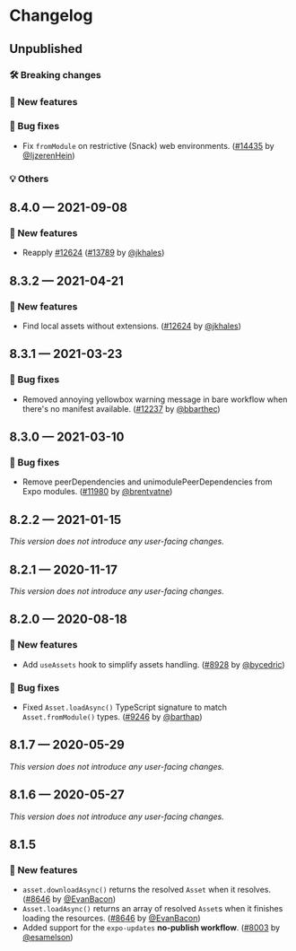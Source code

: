 # Changelog

## Unpublished

### 🛠 Breaking changes

### 🎉 New features

### 🐛 Bug fixes

- Fix `fromModule` on restrictive (Snack) web environments.  ([#14435](https://github.com/expo/expo/pull/14435) by [@IjzerenHein](https://github.com/IjzerenHein))

### 💡 Others

## 8.4.0 — 2021-09-08

### 🎉 New features

- Reapply [#12624](https://github.com/expo/expo/pull/12624)  ([#13789](https://github.com/expo/expo/pull/13789) by [@jkhales](https://github.com/jkhales))

## 8.3.2 — 2021-04-21

### 🎉 New features

- Find local assets without extensions.  ([#12624](https://github.com/expo/expo/pull/12624) by [@jkhales](https://github.com/jkhales))

## 8.3.1 — 2021-03-23

### 🐛 Bug fixes

- Removed annoying yellowbox warning message in bare workflow when there's no manifest available. ([#12237](https://github.com/expo/expo/pull/12237) by [@bbarthec](https://github.com/bbarthec))

## 8.3.0 — 2021-03-10

### 🐛 Bug fixes

- Remove peerDependencies and unimodulePeerDependencies from Expo modules. ([#11980](https://github.com/expo/expo/pull/11980) by [@brentvatne](https://github.com/brentvatne))

## 8.2.2 — 2021-01-15

_This version does not introduce any user-facing changes._

## 8.2.1 — 2020-11-17

_This version does not introduce any user-facing changes._

## 8.2.0 — 2020-08-18

### 🎉 New features

- Add `useAssets` hook to simplify assets handling. ([#8928](https://github.com/expo/expo/pull/8928) by [@bycedric](https://github.com/bycedric))

### 🐛 Bug fixes

- Fixed `Asset.loadAsync()` TypeScript signature to match `Asset.fromModule()` types. ([#9246](https://github.com/expo/expo/pull/9246) by [@barthap](https://github.com/barthap))

## 8.1.7 — 2020-05-29

*This version does not introduce any user-facing changes.*

## 8.1.6 — 2020-05-27

*This version does not introduce any user-facing changes.*

## 8.1.5

### 🎉 New features

- `asset.downloadAsync()` returns the resolved `Asset` when it resolves. ([#8646](https://github.com/expo/expo/pull/8646) by [@EvanBacon](https://github.com/EvanBacon))
- `Asset.loadAsync()` returns an array of resolved `Asset`s when it finishes loading the resources. ([#8646](https://github.com/expo/expo/pull/8646) by [@EvanBacon](https://github.com/EvanBacon))
- Added support for the `expo-updates` **no-publish workflow**. ([#8003](https://github.com/expo/expo/pull/8003) by [@esamelson](https://github.com/esamelson))
